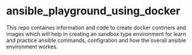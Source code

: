 # ansible_playground_using_docker

This repo containes information and code to create docker continers and images which will help in creating an sandbox type environment for learn and practice ansible commands, configration and how the overall ansible environment workes.

